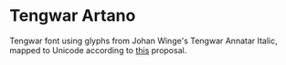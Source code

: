 # Tengwar Artano
Tengwar font using glyphs from Johan Winge's Tengwar Annatar Italic, mapped to Unicode according to [this](https://freetengwar.sourceforge.net/mapping.html) proposal.
